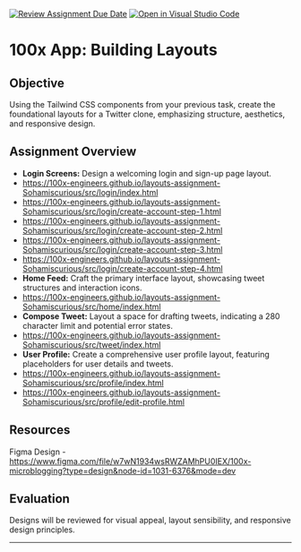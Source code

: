 [![Review Assignment Due Date](https://classroom.github.com/assets/deadline-readme-button-24ddc0f5d75046c5622901739e7c5dd533143b0c8e959d652212380cedb1ea36.svg)](https://classroom.github.com/a/Wzo1QZ03)
[![Open in Visual Studio Code](https://classroom.github.com/assets/open-in-vscode-718a45dd9cf7e7f842a935f5ebbe5719a5e09af4491e668f4dbf3b35d5cca122.svg)](https://classroom.github.com/online_ide?assignment_repo_id=12001927&assignment_repo_type=AssignmentRepo)
# 100x App: Building Layouts

## Objective

Using the Tailwind CSS components from your previous task, create the foundational layouts for a Twitter clone, emphasizing structure, aesthetics, and responsive design.

## Assignment Overview

- **Login Screens:** Design a welcoming login and sign-up page layout.
- https://100x-engineers.github.io/layouts-assignment-Sohamiscurious/src/login/index.html
- https://100x-engineers.github.io/layouts-assignment-Sohamiscurious/src/login/create-account-step-1.html
- https://100x-engineers.github.io/layouts-assignment-Sohamiscurious/src/login/create-account-step-2.html
- https://100x-engineers.github.io/layouts-assignment-Sohamiscurious/src/login/create-account-step-3.html
- https://100x-engineers.github.io/layouts-assignment-Sohamiscurious/src/login/create-account-step-4.html
- **Home Feed:** Craft the primary interface layout, showcasing tweet structures and interaction icons.
- https://100x-engineers.github.io/layouts-assignment-Sohamiscurious/src/home/index.html
- **Compose Tweet:** Layout a space for drafting tweets, indicating a 280 character limit and potential error states.
- https://100x-engineers.github.io/layouts-assignment-Sohamiscurious/src/tweet/index.html
- **User Profile:** Create a comprehensive user profile layout, featuring placeholders for user details and tweets.
- https://100x-engineers.github.io/layouts-assignment-Sohamiscurious/src/profile/index.html
- https://100x-engineers.github.io/layouts-assignment-Sohamiscurious/src/profile/edit-profile.html

## Resources

Figma Design - https://www.figma.com/file/w7wN1934wsRWZAMhPU0IEX/100x-microblogging?type=design&node-id=1031-6376&mode=dev

## Evaluation

Designs will be reviewed for visual appeal, layout sensibility, and responsive design principles.

---
